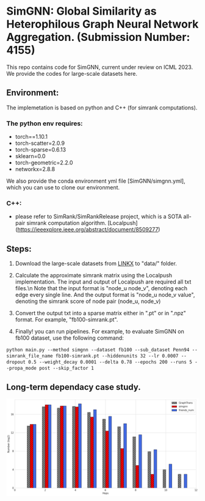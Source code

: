 # SimGNN: Global Similarity as Heterophilous Graph Neural Network Aggregation. (Submission Number: 4155)
This repo contains code for SimGNN, current under review on ICML 2023. We provide the codes for large-scale datasets here.

## Environment:
The implemetation is based on python and C++ (for simrank computations). 

### The python env requires:

- torch==1.10.1
- torch-scatter=2.0.9
- torch-sparse=0.6.13
- sklearn=0.0
- torch-geometric=2.2.0
- networkx=2.8.8

We also provide the conda environment yml file [SimGNN/simgnn.yml], which you can use to clone our environment.

### C++:
- please refer to SimRank/SimRankRelease project, which is a SOTA all-pair simrank computation algorithm. [Localpush] (https://ieeexplore.ieee.org/abstract/document/8509277)

## Steps:

1. Download the large-scale datasets from [LINKX](https://github.com/CUAI/Non-Homophily-Large-Scale) to "data/" folder.

2. Calculate the approximate simrank matrix using the Localpush implementation. The input and output of Localpush are required all txt files.\n 
Note that the input format is "node_u node_v", denoting each edge every single line. And the output format is "node_u node_v value", denoting the simrank score of node pair (node_u, node_v)


3. Convert the output txt into a sparse matrix either in ".pt" or in ".npz" format. For example, "fb100-simrank.pt".

4. Finally! you can run pipelines. For example, to evaluate SimGNN on fb100 dataset, use the following command:

```
python main.py --method simgnn --dataset fb100 --sub_dataset Penn94 --simrank_file_name fb100-simrank.pt --hiddenunits 32 --lr 0.0007 --dropout 0.5 --weight_decay 0.0001 --delta 0.78 --epochs 200 --runs 5 --propa_mode post --skip_factor 1
```

## Long-term dependacy case study.

![avatar](case.png)
